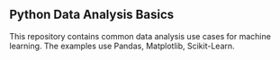 ## Python Data Analysis Basics

This repository contains common data analysis use cases for machine learning. The examples use Pandas, Matplotlib, Scikit-Learn.
